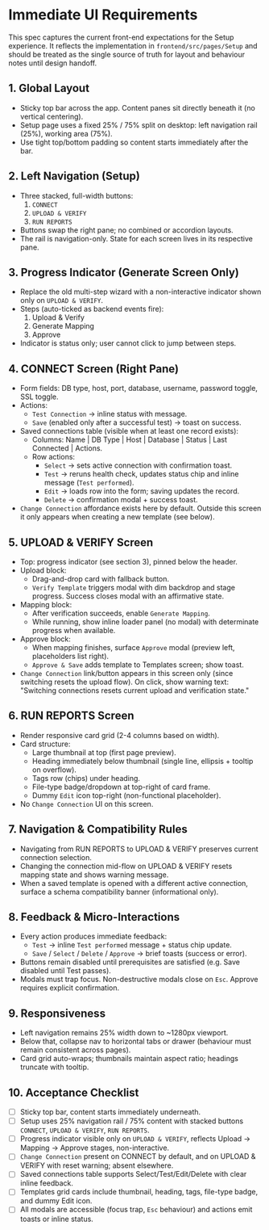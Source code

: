 # Immediate UI Requirements

This spec captures the current front-end expectations for the Setup experience. It reflects the implementation in `frontend/src/pages/Setup` and should be treated as the single source of truth for layout and behaviour notes until design handoff.

## 1. Global Layout
- Sticky top bar across the app. Content panes sit directly beneath it (no vertical centering).
- Setup page uses a fixed 25% / 75% split on desktop: left navigation rail (25%), working area (75%).
- Use tight top/bottom padding so content starts immediately after the bar.

## 2. Left Navigation (Setup)
- Three stacked, full-width buttons:
  1. `CONNECT`
  2. `UPLOAD & VERIFY`
  3. `RUN REPORTS`
- Buttons swap the right pane; no combined or accordion layouts.
- The rail is navigation-only. State for each screen lives in its respective pane.

## 3. Progress Indicator (Generate Screen Only)
- Replace the old multi-step wizard with a non-interactive indicator shown only on `UPLOAD & VERIFY`.
- Steps (auto-ticked as backend events fire):
  1. Upload & Verify
  2. Generate Mapping
  3. Approve
- Indicator is status only; user cannot click to jump between steps.

## 4. CONNECT Screen (Right Pane)
- Form fields: DB type, host, port, database, username, password toggle, SSL toggle.
- Actions:
  - `Test Connection` -> inline status with message.
  - `Save` (enabled only after a successful test) -> toast on success.
- Saved connections table (visible when at least one record exists):
  - Columns: Name | DB Type | Host | Database | Status | Last Connected | Actions.
  - Row actions:
    - `Select` -> sets active connection with confirmation toast.
    - `Test` -> reruns health check, updates status chip and inline message (`Test performed`).
    - `Edit` -> loads row into the form; saving updates the record.
    - `Delete` -> confirmation modal + success toast.
- `Change Connection` affordance exists here by default. Outside this screen it only appears when creating a new template (see below).

## 5. UPLOAD & VERIFY Screen
- Top: progress indicator (see section 3), pinned below the header.
- Upload block:
  - Drag-and-drop card with fallback button.
  - `Verify Template` triggers modal with dim backdrop and stage progress. Success closes modal with an affirmative state.
- Mapping block:
  - After verification succeeds, enable `Generate Mapping`.
  - While running, show inline loader panel (no modal) with determinate progress when available.
- Approve block:
  - When mapping finishes, surface `Approve` modal (preview left, placeholders list right).
  - `Approve & Save` adds template to Templates screen; show toast.
- `Change Connection` link/button appears in this screen only (since switching resets the upload flow). On click, show warning text: "Switching connections resets current upload and verification state."

## 6. RUN REPORTS Screen
- Render responsive card grid (2-4 columns based on width).
- Card structure:
  - Large thumbnail at top (first page preview).
  - Heading immediately below thumbnail (single line, ellipsis + tooltip on overflow).
  - Tags row (chips) under heading.
  - File-type badge/dropdown at top-right of card frame.
  - Dummy `Edit` icon top-right (non-functional placeholder).
- No `Change Connection` UI on this screen.

## 7. Navigation & Compatibility Rules
- Navigating from RUN REPORTS to UPLOAD & VERIFY preserves current connection selection.
- Changing the connection mid-flow on UPLOAD & VERIFY resets mapping state and shows warning message.
- When a saved template is opened with a different active connection, surface a schema compatibility banner (informational only).

## 8. Feedback & Micro-Interactions
- Every action produces immediate feedback:
  - `Test` -> inline `Test performed` message + status chip update.
  - `Save` / `Select` / `Delete` / `Approve` -> brief toasts (success or error).
- Buttons remain disabled until prerequisites are satisfied (e.g. Save disabled until Test passes).
- Modals must trap focus. Non-destructive modals close on `Esc`. Approve requires explicit confirmation.

## 9. Responsiveness
- Left navigation remains 25% width down to ~1280px viewport.
- Below that, collapse nav to horizontal tabs or drawer (behaviour must remain consistent across pages).
- Card grid auto-wraps; thumbnails maintain aspect ratio; headings truncate with tooltip.

## 10. Acceptance Checklist
- [ ] Sticky top bar, content starts immediately underneath.
- [ ] Setup uses 25% navigation rail / 75% content with stacked buttons `CONNECT`, `UPLOAD & VERIFY`, `RUN REPORTS`.
- [ ] Progress indicator visible only on `UPLOAD & VERIFY`, reflects Upload -> Mapping -> Approve stages, non-interactive.
- [ ] `Change Connection` present on CONNECT by default, and on UPLOAD & VERIFY with reset warning; absent elsewhere.
- [ ] Saved connections table supports Select/Test/Edit/Delete with clear inline feedback.
- [ ] Templates grid cards include thumbnail, heading, tags, file-type badge, and dummy Edit icon.
- [ ] All modals are accessible (focus trap, `Esc` behaviour) and actions emit toasts or inline status.
